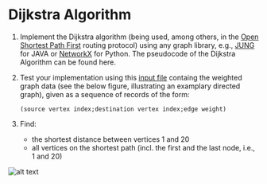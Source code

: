 # Dijkstra Algorithm


1. Implement the Dijkstra algorithm (being used, among others, in the [Open Shortest Path First](https://en.wikipedia.org/wiki/Open_Shortest_Path_First) routing protocol) 
   using any graph library, e.g., [JUNG](http://jung.sourceforge.net/) for JAVA or [NetworkX](http://networkx.github.io/) for Python. The pseudocode of the Dijkstra Algorithm can be found here.
   
   
2. Test your implementation using this [input file](https://github.com/sowmya6598/algorithms-data-structures/blob/master/dijkstra/graf.txt) containg the weighted graph data (see the below figure, 
   illustrating an examplary directed graph), given as a sequence of records of the form:
   
   ```
   (source vertex index;destination vertex index;edge weight)
   ```
   
   
3. Find:
    - the shortest distance between vertices 1 and 20
    - all vertices on the shortest path (incl. the first and the last node, i.e., 1 and 20)


![alt text](http://galaxy.agh.edu.pl/~sedziwy/wordpress/wp-content/uploads/YC8LA.gif)
